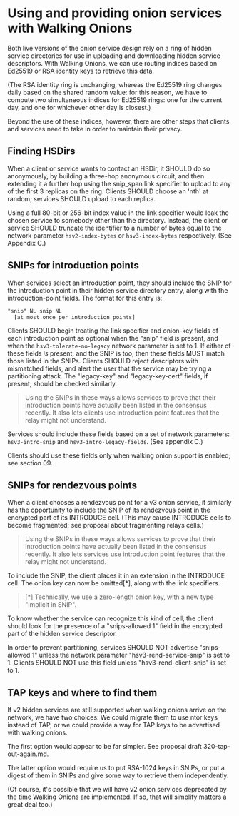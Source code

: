 # Using and providing onion services with Walking Onions

Both live versions of the onion service design rely on a ring of
hidden service directories for use in uploading and downloading
hidden service descriptors.  With Walking Onions, we can use routing
indices based on Ed25519 or RSA identity keys to retrieve this data.

(The RSA identity ring is unchanging, whereas the Ed25519 ring
changes daily based on the shared random value: for this reason, we
have to compute two simultaneous indices for Ed25519 rings: one for
the current day, and one for whichever other day is closest.)

Beyond the use of these indices, however, there are other steps that
clients and services need to take in order to maintain their privacy.

## Finding HSDirs

When a client or service wants to contact an HSDir, it SHOULD do so
anonymously, by building a three-hop anonymous circuit, and then
extending it a further hop using the snip_span link specifier to
upload to any of the first 3 replicas on the ring.  Clients SHOULD
choose an 'nth' at random; services SHOULD upload to each replica.

Using a full 80-bit or 256-bit index value in the link specifier
would leak the chosen service to somebody other than the directory.
Instead, the client or service SHOULD truncate the identifier to a
number of bytes equal to the network parameter `hsv2-index-bytes` or
`hsv3-index-bytes` respectively.  (See Appendix C.)

## SNIPs for introduction points

When services select an introduction point, they should include the
SNIP for the introduction point in their hidden service directory
entry, along with the introduction-point fields.  The format for
this entry is:

    "snip" NL snip NL
      [at most once per introduction points]


Clients SHOULD begin treating the link specifier and onion-key
fields of each introduction point as optional when the "snip" field
is present, and when the `hsv3-tolerate-no-legacy` network parameter
is set to 1. If either of these fields _is_ present, and the SNIP is
too, then these fields MUST match those listed in the SNIPs.
Clients SHOULD reject descriptors with mismatched fields, and alert
the user that the service may be trying a partitioning attack.
The "legacy-key" and "legacy-key-cert" fields, if present, should be
checked similarly.

> Using the SNIPs in these ways allows services to prove that their
> introduction points have actually been listed in the consensus
> recently.  It also lets clients use introduction point features
> that the relay might not understand.

Services should include these fields based on a set of network
parameters: `hsv3-intro-snip` and `hsv3-intro-legacy-fields`.
(See appendix C.)

Clients should use these fields only when walking onion support is
enabled; see section 09.

## SNIPs for rendezvous points

When a client chooses a rendezvous point for a v3 onion service, it
similarly has the opportunity to include the SNIP of its rendezvous
point in the encrypted part of its INTRODUCE cell.  (This may cause
INTRODUCE cells to become fragmented; see proposal about fragmenting
relays cells.)

> Using the SNIPs in these ways allows services to prove that their
> introduction points have actually been listed in the consensus
> recently.  It also lets services use introduction point features
> that the relay might not understand.

To include the SNIP, the client places it in an extension in the
INTRODUCE cell.  The onion key can now be omitted[*], along with
the link specifiers.

> [*] Technically, we use a zero-length onion key, with a new type
> "implicit in SNIP".

To know whether the service can recognize this kind of cell, the
client should look for the presence of a "snips-allowed 1" field in
the encrypted part of the hidden service descriptor.

In order to prevent partitioning, services SHOULD NOT advertise
"snips-allowed 1" unless the network parameter
"hsv3-rend-service-snip" is set to 1.  Clients SHOULD NOT use this
field unless "hsv3-rend-client-snip" is set to 1.

## TAP keys and where to find them

If v2 hidden services are still supported when walking onions arrive
on the network, we have two choices:  We could migrate them to use
ntor keys instead of TAP, or we could provide a way for TAP keys to
be advertised with walking onions.

The first option would appear to be far simpler. See
proposal draft 320-tap-out-again.md.

The latter option would require us to put RSA-1024 keys in SNIPs, or
put a digest of them in SNIPs and give some way to retrieve them
independently.

(Of course, it's possible that we will have v2 onion services
deprecated by the time Walking Onions are implemented.  If so, that
will simplify matters a great deal too.)

